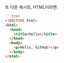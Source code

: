 
또 다른 예시로, HTML이라면:

```markdown
```html
<!DOCTYPE html>
<html>
  <head>
    <title>Hello</title>
  </head>
  <body>
    <p>Hello, GitHub!</p>
  </body>
</html>
